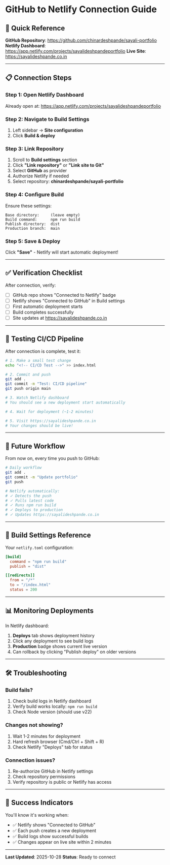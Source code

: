 # GitHub to Netlify Connection Guide

## 🎯 Quick Reference

**GitHub Repository**: https://github.com/chinardeshpande/sayali-portfolio
**Netlify Dashboard**: https://app.netlify.com/projects/sayalideshpandeportfolio
**Live Site**: https://sayalideshpande.co.in

---

## 📋 Connection Steps

### Step 1: Open Netlify Dashboard
Already open at: https://app.netlify.com/projects/sayalideshpandeportfolio

### Step 2: Navigate to Build Settings
1. Left sidebar → **Site configuration**
2. Click **Build & deploy**

### Step 3: Link Repository
1. Scroll to **Build settings** section
2. Click **"Link repository"** or **"Link site to Git"**
3. Select **GitHub** as provider
4. Authorize Netlify if needed
5. Select repository: **chinardeshpande/sayali-portfolio**

### Step 4: Configure Build
Ensure these settings:
```
Base directory:     (leave empty)
Build command:      npm run build
Publish directory:  dist
Production branch:  main
```

### Step 5: Save & Deploy
Click **"Save"** - Netlify will start automatic deployment!

---

## ✅ Verification Checklist

After connection, verify:
- [ ] GitHub repo shows "Connected to Netlify" badge
- [ ] Netlify shows "Connected to GitHub" in Build settings
- [ ] First automatic deployment starts
- [ ] Build completes successfully
- [ ] Site updates at https://sayalideshpande.co.in

---

## 🔄 Testing CI/CD Pipeline

After connection is complete, test it:

```bash
# 1. Make a small test change
echo "<!-- CI/CD Test -->" >> index.html

# 2. Commit and push
git add .
git commit -m "Test: CI/CD pipeline"
git push origin main

# 3. Watch Netlify dashboard
# You should see a new deployment start automatically

# 4. Wait for deployment (~1-2 minutes)

# 5. Visit https://sayalideshpande.co.in
# Your changes should be live!
```

---

## 🚀 Future Workflow

From now on, every time you push to GitHub:

```bash
# Daily workflow
git add .
git commit -m "Update portfolio"
git push

# Netlify automatically:
# ✓ Detects the push
# ✓ Pulls latest code
# ✓ Runs npm run build
# ✓ Deploys to production
# ✓ Updates https://sayalideshpande.co.in
```

---

## 🔧 Build Settings Reference

Your `netlify.toml` configuration:
```toml
[build]
  command = "npm run build"
  publish = "dist"

[[redirects]]
  from = "/*"
  to = "/index.html"
  status = 200
```

---

## 📊 Monitoring Deployments

In Netlify dashboard:
1. **Deploys** tab shows deployment history
2. Click any deployment to see build logs
3. **Production** badge shows current live version
4. Can rollback by clicking "Publish deploy" on older versions

---

## 🛠️ Troubleshooting

### Build fails?
1. Check build logs in Netlify dashboard
2. Verify build works locally: `npm run build`
3. Check Node version (should use v22)

### Changes not showing?
1. Wait 1-2 minutes for deployment
2. Hard refresh browser (Cmd/Ctrl + Shift + R)
3. Check Netlify "Deploys" tab for status

### Connection issues?
1. Re-authorize GitHub in Netlify settings
2. Check repository permissions
3. Verify repository is public or Netlify has access

---

## 🎉 Success Indicators

You'll know it's working when:
- ✅ Netlify shows "Connected to GitHub"
- ✅ Each push creates a new deployment
- ✅ Build logs show successful builds
- ✅ Changes appear on live site within 2 minutes

---

**Last Updated**: 2025-10-28
**Status**: Ready to connect
